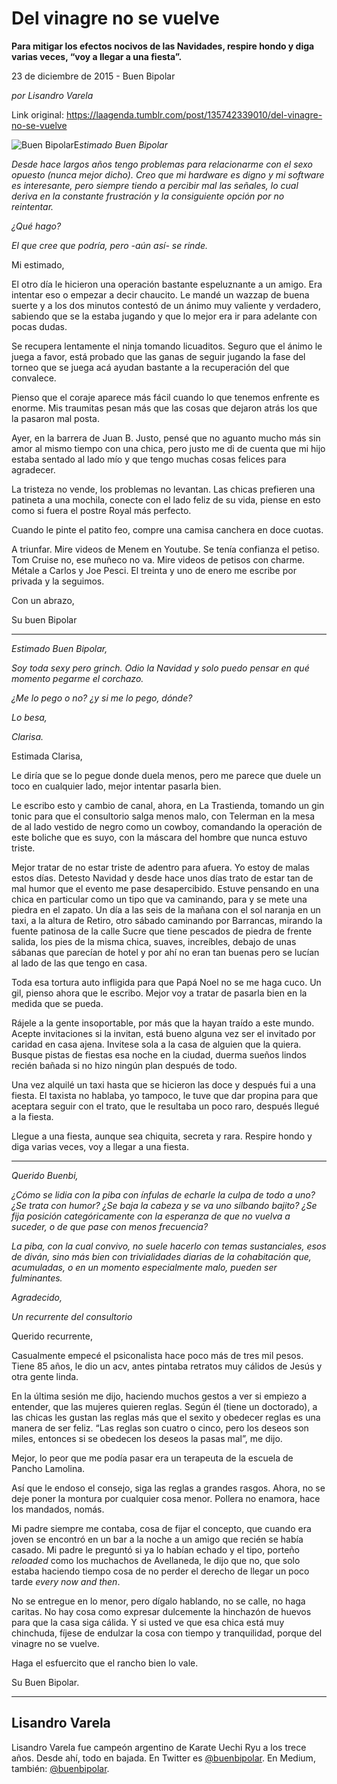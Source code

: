 # Del vinagre no se vuelve

**Para mitigar los efectos nocivos de las Navidades, respire hondo y diga varias veces, “voy a llegar a una fiesta”.**

23 de diciembre de 2015 - Buen Bipolar

_por Lisandro Varela_

Link original: https://laagenda.tumblr.com/post/135742339010/del-vinagre-no-se-vuelve

![Buen Bipolar](https://64.media.tumblr.com/f5183e7bf8bb3861c4cce5bc074333a6/tumblr_inline_pk0iblNt3r1t6q87u_500.jpg)E*stimado Buen Bipolar*

*Desde hace largos años tengo problemas para relacionarme con el sexo opuesto (nunca mejor dicho). Creo que mi hardware es digno y mi software es interesante, pero siempre tiendo a percibir mal las señales, lo cual deriva en la constante frustración y la consiguiente opción por no reintentar.*

*¿Qué hago?*

*El que cree que podría, pero -aún así- se rinde.*

  


Mi estimado,

El otro día le hicieron una operación bastante espeluznante a un amigo. Era intentar eso o empezar a decir chaucito. Le mandé un wazzap de buena suerte y a los dos minutos contestó de un ánimo muy valiente y verdadero, sabiendo que se la estaba jugando y que lo mejor era ir para adelante con pocas dudas.

Se recupera lentamente el ninja tomando licuaditos. Seguro que el ánimo le juega a favor, está probado que las ganas de seguir jugando la fase del torneo que se juega acá ayudan bastante a la recuperación del que convalece.

Pienso que el coraje aparece más fácil cuando lo que tenemos enfrente es enorme. Mis traumitas pesan más que las cosas que dejaron atrás los que la pasaron mal posta.

Ayer, en la barrera de Juan B. Justo, pensé que no aguanto mucho más sin amor al mismo tiempo con una chica, pero justo me di de cuenta que mi hijo estaba sentado al lado mío y que tengo muchas cosas felices para agradecer.

La tristeza no vende, los problemas no levantan. Las chicas prefieren una patineta a una mochila, conecte con el lado feliz de su vida, piense en esto como si fuera el postre Royal más perfecto.

Cuando le pinte el patito feo, compre una camisa canchera en doce cuotas.

A triunfar. Mire videos de Menem en Youtube. Se tenía confianza el petiso. Tom Cruise no, ese muñeco no va. Mire videos de petisos con charme. Métale a Carlos y Joe Pesci. El treinta y uno de enero me escribe por privada y la seguimos.

Con un abrazo,

Su buen Bipolar



---

*Estimado Buen Bipolar,*

*Soy toda sexy pero grinch. Odio la Navidad y solo puedo pensar en qué momento pegarme el corchazo.*

*¿Me lo pego o no? ¿y si me lo pego, dónde?*

*Lo besa,*

*Clarisa.*

  


Estimada Clarisa,  

Le diría que se lo pegue donde duela menos, pero me parece que duele un toco en cualquier lado, mejor intentar pasarla bien.

Le escribo esto y cambio de canal, ahora, en La Trastienda, tomando un gin tonic para que el consultorio salga menos malo, con Telerman en la mesa de al lado vestido de negro como un cowboy, comandando la operación de este boliche que es suyo, con la máscara del hombre que nunca estuvo triste.

Mejor tratar de no estar triste de adentro para afuera. Yo estoy de malas estos días. Detesto Navidad y desde hace unos días trato de estar tan de mal humor que el evento me pase desapercibido. Estuve pensando en una chica en particular como un tipo que va caminando, para y se mete una piedra en el zapato. Un día a las seis de la mañana con el sol naranja en un taxi, a la altura de Retiro, otro sábado caminando por Barrancas, mirando la fuente patinosa de la calle Sucre que tiene pescados de piedra de frente salida, los pies de la misma chica, suaves, increíbles, debajo de unas sábanas que parecían de hotel y por ahí no eran tan buenas pero se lucían al lado de las que tengo en casa.

Toda esa tortura auto infligida para que Papá Noel no se me haga cuco. Un gil, pienso ahora que le escribo. Mejor voy a tratar de pasarla bien en la medida que se pueda. 

Rájele a la gente insoportable, por más que la hayan traído a este mundo. Acepte invitaciones si la invitan, está bueno alguna vez ser el invitado por caridad en casa ajena. Invitese sola a la casa de alguien que la quiera. Busque pistas de fiestas esa noche en la ciudad, duerma sueños lindos recién bañada si no hizo ningún plan después de todo.

Una vez alquilé un taxi hasta que se hicieron las doce y después fui a una fiesta. El taxista no hablaba, yo tampoco, le tuve que dar propina para que aceptara seguir con el trato, que le resultaba un poco raro, después llegué a la fiesta.

Llegue a una fiesta, aunque sea chiquita, secreta y rara. Respire hondo y diga varias veces, voy a llegar a una fiesta.



---

*Querido Buenbi,*

*¿Cómo se lidia con la piba con ínfulas de echarle la culpa de todo a uno? ¿Se trata con humor? ¿Se baja la cabeza y se va uno silbando bajito? ¿Se fija posición categóricamente con la esperanza de que no vuelva a suceder, o de que pase con menos frecuencia?*

*La piba, con la cual convivo, no suele hacerlo con temas sustanciales, esos de diván, sino más bien con trivialidades diarias de la cohabitación que, acumuladas, o en un momento especialmente malo, pueden ser fulminantes.*

*Agradecido,*

*Un recurrente del consultorio*

  


Querido recurrente,

Casualmente empecé el psiconalista hace poco más de tres mil pesos. Tiene 85 años, le dio un acv, antes pintaba retratos muy cálidos de Jesús y otra gente linda.

En la última sesión me dijo, haciendo muchos gestos a ver si empiezo a entender, que las mujeres quieren reglas. Según él (tiene un doctorado), a las chicas les gustan las reglas más que el sexito y obedecer reglas es una manera de ser feliz. “Las reglas son cuatro o cinco, pero los deseos son miles, entonces si se obedecen los deseos la pasas mal”, me dijo.

Mejor, lo peor que me podía pasar era un terapeuta de la escuela de Pancho Lamolina.

Así que le endoso el consejo, siga las reglas a grandes rasgos. Ahora, no se deje poner la montura por cualquier cosa menor. Pollera no enamora, hace los mandados, nomás.

Mi padre siempre me contaba, cosa de fijar el concepto, que cuando era joven se encontró en un bar a la noche a un amigo que recién se había casado. Mi padre le preguntó si ya lo habían echado y el tipo, porteño *reloaded* como los muchachos de Avellaneda, le dijo que no, que solo estaba haciendo tiempo cosa de no perder el derecho de llegar un poco tarde *every now and then*.

No se entregue en lo menor, pero dígalo hablando, no se calle, no haga caritas. No hay cosa como expresar dulcemente la hinchazón de huevos para que la casa siga cálida. Y si usted ve que esa chica está muy chinchuda, fíjese de endulzar la cosa con tiempo y tranquilidad, porque del vinagre no se vuelve.

Haga el esfuercito que el rancho bien lo vale.

Su Buen Bipolar.

  




---

 Lisandro Varela
----------------

 Lisandro Varela fue campeón argentino de Karate Uechi Ryu a los trece años. Desde ahí, todo en bajada. En Twitter es [@buenbipolar](http://www.twitter.com/buenbipolar). En Medium, también: [@buenbipolar](https://medium.com/@buenbipolar). 

